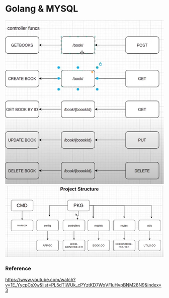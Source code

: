 # Golang & MYSQL

![alt images](/src/images/routes.png)
![alt images](/src/images/structure.png)



### Reference

https://www.youtube.com/watch?v=1E_YycpCsXw&list=PL5dTjWUk_cPYztKD7WxVFluHvpBNM28N9&index=3